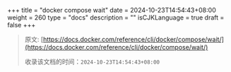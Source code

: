 +++
title = "docker compose wait"
date = 2024-10-23T14:54:43+08:00
weight = 260
type = "docs"
description = ""
isCJKLanguage = true
draft = false
+++

> 原文: [https://docs.docker.com/reference/cli/docker/compose/wait/](https://docs.docker.com/reference/cli/docker/compose/wait/)
>
> 收录该文档的时间：`2024-10-23T14:54:43+08:00`
